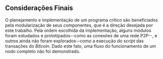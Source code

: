 ## Considerações Finais

O planejamento e implementação de um programa crítico são beneficiados pela modularização de seus componentes, que é a direção desejada por este trabalho. Pela ordem escolhida da implementação, alguns módulos foram estudados e prototipados--como as conexões de uma rede P2P--, e outros ainda não foram explorados--como a execução do *script* das transações do *Bitcoin*. Dado este fato, uma fluxo do funcionamento de um nodo completo não foi demonstrado.

